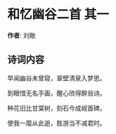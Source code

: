 # 和忆幽谷二首  其一

**作者**: 刘敞

## 诗词内容

早闻幽谷未曾窥，翠壁清泉入梦思。

到眼惜无名手画，醒心欣得醉翁诗。

种花旧比甘棠树，刻石今成岘首碑。

使我一麾从此逝，胜游当不减君时。

